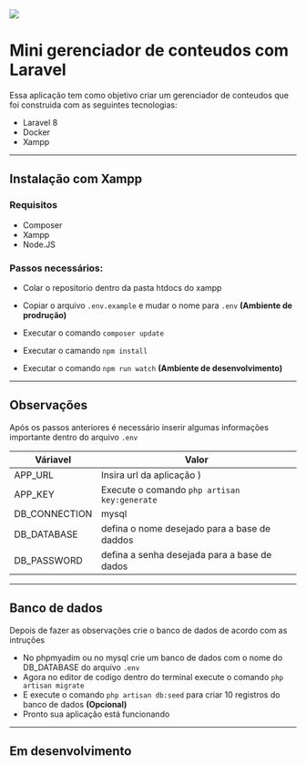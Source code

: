 
<img src = "https://www.tvplayer.com.br/img/Gerenciador-de-Conteudo-Web-Apresentacao.png">

# Mini gerenciador de conteudos com Laravel

Essa aplicação tem como objetivo criar um gerenciador de conteudos que foi construida com as seguintes tecnologias:

- Laravel 8
- Docker
- Xampp

---

## Instalação com Xampp

### Requisitos

- Composer
- Xampp
- Node.JS

### Passos necessários:

- Colar o repositorio dentro da pasta htdocs do xampp

- Copiar o arquivo `.env.example` e mudar o nome para `.env` **(Ambiente de prodrução)**

- Executar o comando `composer update`

- Executar o camando `npm install`

- Executar o comando `npm run watch` **(Ambiente de desenvolvimento)**

---
## Observações

Após os passos anteriores é necessário inserir algumas informações importante dentro do arquivo `.env`


|Váriavel  |Valor  |
|---------|---------|
|APP_URL     |Insira url da aplicação )      |
|APP_KEY     |Execute o comando `php artisan key:generate`         |
|DB_CONNECTION     |mysql         |
|DB_DATABASE     |defina o nome desejado para a base de daddos         |
|DB_PASSWORD     |defina a senha desejada para a base de dados         |

---
## Banco de dados

Depois de fazer as observações crie o banco de dados de acordo com as intruções

- No phpmyadim ou no mysql crie um banco de dados com o nome do DB_DATABASE do arquivo `.env`
- Agora no editor de codigo dentro do terminal execute o comando `php artisan migrate`
- E execute o comando `php artisan db:seed` para criar 10 registros do banco de dados **(Opcional)**
- Pronto sua aplicação está funcionando

---
## Em desenvolvimento


